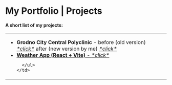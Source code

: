 # My Portfolio | Projects

<b>A short list of my projects:</b>
<table>
  <tr>
    <td>
      <ul>
        <li>
          <b>Grodno City Central Polyclinic </b> - before (old version) <a href="https://web.archive.org/web/20230515132629/http://www.gcgp.by/" target="_blank"><i>*click*</i></a>  after (new version by me) <a href="https://www.gcgp.by/" target="_blank"><i>*click*</i>
        </li>
        <li>
          <b>Weather App (React + Vite)</b> - <a href="https://weather-app-alex-volkov.netlify.app/" target="_blank"><i>*click*</i></a>
        </li>
        
      </ul>
    </td>
  </tr>
</table>
